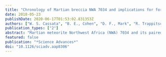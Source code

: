 ```yaml
---
title: "Chronology of Martian breccia NWA 7034 and implications for formation of the Martian crustal dichotomy"
date: 2018-05-23
publishDate: 2020-06-17T01:53:02.831353Z
authors: ["W. S. Cassata", "B. E., Cohen", "D. F., Mark", "R. Trappitsch", "C. A., Crow", "J., Wimpenny", "M. R., Lee", "C. L. Smith"]
publication_types: ["2"]
abstract: "Martian meteorite Northwest Africa (NWA) 7034 and its paired stones are the only brecciated regolith samples from Mars with compositions that are representative of the average martian crust. These samples therefore provide a unique opportunity to constrain the processes of metamorphism and alteration in the martian crust, which we have investigated via U-Pu/Xe, <sup>40</sup>Ar/<sup>39</sup>Ar, and U-Th-Sm/He chronometry. U-Pu/Xe ages are comparable to previously reported Sm-Nd and U-Pb ages obtained from NWA 7034 and confirm an ancient (>4.3 billion years) age for the source lithology. After almost 3000 million years (Ma) of quiescence, the source terrain experienced several hundred million years of thermal metamorphism recorded by the K-Ar system that appears to have varied both spatially and temporally. Such protracted metamorphism is consistent with plume-related magmatism and suggests that the source terrain covered an areal extent comparable to plume-fed edifices (hundreds of square kilometers). The retention of such expansive, ancient volcanic terrains in the southern highlands over billions of years suggests that formation of the martian crustal dichotomy, a topographic and geophysical divide between the heavily cratered southern highlands and smoother plains of the northern lowlands, likely predates emplacement of the NWA 7034 source terrain—that is, it formed within the first ~100 Ma of planetary formation."
featured: false
publication: "*Science Advances*"
doi: "10.1126/sciadv.aap8306"
---
```


